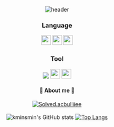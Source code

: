 
<div align='center'>
 
![header](https://capsule-render.vercel.app/api?type=waving&color=9999ff&height=280&section=header&text=kminsmin&fontSize=60&desc=welcome%20👋&animation=fadeIn&descAlign=56)


### Language

<p>
  <!-- C# 배지 -->
  <img src="https://img.shields.io/badge/C%23-239120?style=flat-square&logo=c-sharp&logoColor=white" height="25"/>
  <!-- C++ 배지 -->
  <img src="https://img.shields.io/badge/C++-00599C?style=flat-square&logo=c%2B%2B&logoColor=white" height="25"/>
  <!-- Python 배지 -->
  <img src="https://img.shields.io/badge/Python-3776AB?style=flat-square&logo=python&logoColor=white" height="25"/>
</p>

### Tool
<p>
  <img src="https://img.shields.io/badge/Visual Studio-5C2D91?style=for-the-badge&logo=Visual Studio&logoColor=white">
  <!-- Unity 배지 -->
  <img src="https://img.shields.io/badge/Unity-000000?style=flat-square&logo=unity&logoColor=white" height="25"/>
  <!-- Unreal Engine 배지 -->
  <img src="https://img.shields.io/badge/Unreal_Engine-313131?style=flat-square&logo=unreal-engine&logoColor=white" height="25"/>
</p>

#### 🐥  About me  🐥

[![Solved.acbulliiee](http://mazassumnida.wtf/api/v2/generate_badge?boj=kminsmin)](https://solved.ac/kminsmin)
<br />
<br />
![kminsmin's GitHub stats](https://github-readme-stats.vercel.app/api?username=kminsmin&show_icons=true&theme=dark)
[![Top Langs](https://github-readme-stats.vercel.app/api/top-langs/?username=kminsmin&layout=compact&height=50)](https://github.com/kminsmin/github-readme-stats)




</div>
